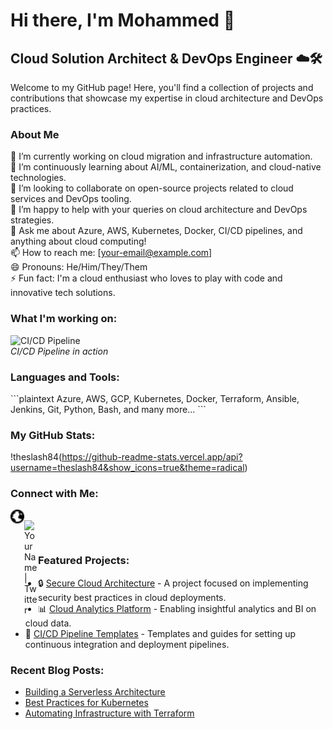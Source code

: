 # Hi there, I'm Mohammed 👋

## Cloud Solution Architect & DevOps Engineer ☁️🛠️

Welcome to my GitHub page! Here, you'll find a collection of projects and contributions that showcase my expertise in cloud architecture and DevOps practices.

### About Me

🔭 I’m currently working on cloud migration and infrastructure automation.  
🌱 I’m continuously learning about AI/ML, containerization, and cloud-native technologies.  
👯 I’m looking to collaborate on open-source projects related to cloud services and DevOps tooling.  
🤔 I’m happy to help with your queries on cloud architecture and DevOps strategies.  
💬 Ask me about Azure, AWS, Kubernetes, Docker, CI/CD pipelines, and anything about cloud computing!  
📫 How to reach me: [your-email@example.com]  
😄 Pronouns: He/Him/They/Them  
⚡ Fun fact: I'm a cloud enthusiast who loves to play with code and innovative tech solutions.  

### What I'm working on: 

![CI/CD Pipeline](https://somegifurl.gif)  
*CI/CD Pipeline in action*

### Languages and Tools:

\```plaintext
Azure, AWS, GCP, Kubernetes, Docker, Terraform, Ansible, Jenkins, Git, Python, Bash, and many more...
\```

### My GitHub Stats:

!theslash84(https://github-readme-stats.vercel.app/api?username=theslash84&show_icons=true&theme=radical)

### Connect with Me:

[<img align="left" alt="YourName | LinkedIn" width="22px" src="https://raw.githubusercontent.com/iconic/open-iconic/master/svg/globe.svg" />][linkedin]  
[<img align="left" alt="YourName | Twitter" width="22px" src="https://raw.githubusercontent.com/iconic/open-iconic/master/svg/twitter.svg" />][twitter]

<br />

### Featured Projects:

- 🔒 [Secure Cloud Architecture](#) - A project focused on implementing security best practices in cloud deployments.  
- 📊 [Cloud Analytics Platform](#) - Enabling insightful analytics and BI on cloud data.  
- 🔄 [CI/CD Pipeline Templates](#) - Templates and guides for setting up continuous integration and deployment pipelines.  

### Recent Blog Posts:

- [Building a Serverless Architecture](#)
- [Best Practices for Kubernetes](#)
- [Automating Infrastructure with Terraform](#)

<!-- Links to your social media accounts -->

[linkedin]: https://www.linkedin.com/in/your-linkedin-username/
[twitter]: https://twitter.com/your-twitter-handle/
